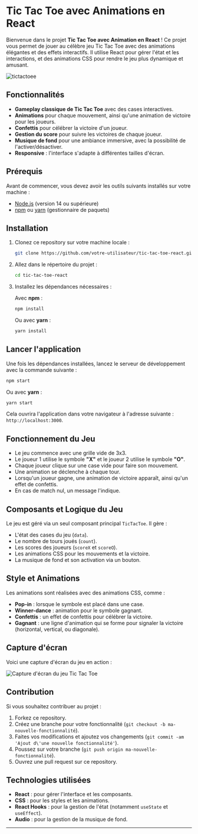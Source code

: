 # Tic Tac Toe avec Animations en React

Bienvenue dans le projet **Tic Tac Toe avec Animation en React** ! Ce projet vous permet de jouer au célèbre jeu Tic Tac Toe avec des animations élégantes et des effets interactifs. Il utilise React pour gérer l'état et les interactions, et des animations CSS pour rendre le jeu plus dynamique et amusant.

![tictactoee](https://github.com/user-attachments/assets/4f0f8717-2a84-49c0-afd6-e148ddd1b419)

## Fonctionnalités

- **Gameplay classique de Tic Tac Toe** avec des cases interactives.
- **Animations** pour chaque mouvement, ainsi qu'une animation de victoire pour les joueurs.
- **Confettis** pour célébrer la victoire d'un joueur.
- **Gestion du score** pour suivre les victoires de chaque joueur.
- **Musique de fond** pour une ambiance immersive, avec la possibilité de l'activer/désactiver.
- **Responsive** : l'interface s'adapte à différentes tailles d'écran.

## Prérequis

Avant de commencer, vous devez avoir les outils suivants installés sur votre machine :

- [Node.js](https://nodejs.org) (version 14 ou supérieure)
- [npm](https://www.npmjs.com/) ou [yarn](https://yarnpkg.com/) (gestionnaire de paquets)

## Installation

1. Clonez ce repository sur votre machine locale :

   ```bash
   git clone https://github.com/votre-utilisateur/tic-tac-toe-react.git
   ```

2. Allez dans le répertoire du projet :

   ```bash
   cd tic-tac-toe-react
   ```

3. Installez les dépendances nécessaires :

   Avec **npm** :

   ```bash
   npm install
   ```

   Ou avec **yarn** :

   ```bash
   yarn install
   ```

## Lancer l'application

Une fois les dépendances installées, lancez le serveur de développement avec la commande suivante :

```bash
npm start
```

Ou avec **yarn** :

```bash
yarn start
```

Cela ouvrira l'application dans votre navigateur à l'adresse suivante : `http://localhost:3000`.

## Fonctionnement du Jeu

- Le jeu commence avec une grille vide de 3x3.
- Le joueur 1 utilise le symbole **"X"** et le joueur 2 utilise le symbole **"O"**.
- Chaque joueur clique sur une case vide pour faire son mouvement.
- Une animation se déclenche à chaque tour.
- Lorsqu'un joueur gagne, une animation de victoire apparaît, ainsi qu'un effet de confettis.
- En cas de match nul, un message l'indique.

## Composants et Logique du Jeu

Le jeu est géré via un seul composant principal `TicTacToe`. Il gère :

- L'état des cases du jeu (`data`).
- Le nombre de tours joués (`count`).
- Les scores des joueurs (`scoreX` et `scoreO`).
- Les animations CSS pour les mouvements et la victoire.
- La musique de fond et son activation via un bouton.

## Style et Animations

Les animations sont réalisées avec des animations CSS, comme :

- **Pop-in** : lorsque le symbole est placé dans une case.
- **Winner-dance** : animation pour le symbole gagnant.
- **Confettis** : un effet de confettis pour célébrer la victoire.
- **Gagnant** : une ligne d'animation qui se forme pour signaler la victoire (horizontal, vertical, ou diagonale).

## Capture d'écran

Voici une capture d'écran du jeu en action :

![Capture d'écran du jeu Tic Tac Toe](./screenshot.png)

## Contribution

Si vous souhaitez contribuer au projet :

1. Forkez ce repository.
2. Créez une branche pour votre fonctionnalité (`git checkout -b ma-nouvelle-fonctionnalité`).
3. Faites vos modifications et ajoutez vos changements (`git commit -am 'Ajout d\'une nouvelle fonctionnalité'`).
4. Poussez sur votre branche (`git push origin ma-nouvelle-fonctionnalité`).
5. Ouvrez une pull request sur ce repository.

## Technologies utilisées

- **React** : pour gérer l'interface et les composants.
- **CSS** : pour les styles et les animations.
- **React Hooks** : pour la gestion de l'état (notamment `useState` et `useEffect`).
- **Audio** : pour la gestion de la musique de fond.

---
